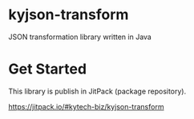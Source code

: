 # kyjson-transform
JSON transformation library written in Java

# Get Started
This library is publish in JitPack (package repository).

https://jitpack.io/#kytech-biz/kyjson-transform
